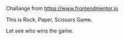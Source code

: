 Challange from https://www.frontendmentor.io


This is Rock, Paper, Scissors Game.

Let see who wins the game.



